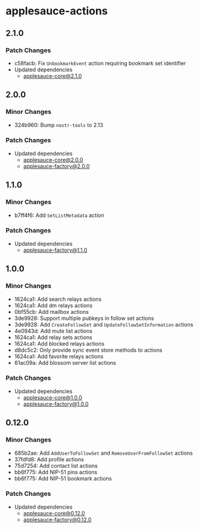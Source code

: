 # applesauce-actions

## 2.1.0

### Patch Changes

- c58facb: Fix `UnbookmarkEvent` action requiring bookmark set identifier
- Updated dependencies
  - applesauce-core@2.1.0

## 2.0.0

### Minor Changes

- 324b960: Bump `nostr-tools` to 2.13

### Patch Changes

- Updated dependencies
  - applesauce-core@2.0.0
  - applesauce-factory@2.0.0

## 1.1.0

### Minor Changes

- b7ff4f6: Add `SetListMetadata` action

### Patch Changes

- Updated dependencies
  - applesauce-factory@1.1.0

## 1.0.0

### Minor Changes

- 1624ca1: Add search relays actions
- 1624ca1: Add dm relays actions
- 0bf55cb: Add mailbox actions
- 3de9928: Support multiple pubkeys in follow set actions
- 3de9928: Add `CreateFollowSet` and `UpdateFollowSetInformation` actions
- 4e0943d: Add mute list actions
- 1624ca1: Add relay sets actions
- 1624ca1: Add blocked relays actions
- d8dc5c2: Only provide sync event store methods to actions
- 1624ca1: Add favorite relays actions
- 61ac09a: Add blossom server list actions

### Patch Changes

- Updated dependencies
  - applesauce-core@1.0.0
  - applesauce-factory@1.0.0

## 0.12.0

### Minor Changes

- 685b2ae: Add `AddUserToFollowSet` and `RemoveUserFromFollowSet` actions
- 37fdfd8: Add profile actions
- 75d7254: Add contact list actions
- bb6f775: Add NIP-51 pins actions
- bb6f775: Add NIP-51 bookmark actions

### Patch Changes

- Updated dependencies
  - applesauce-core@0.12.0
  - applesauce-factory@0.12.0
